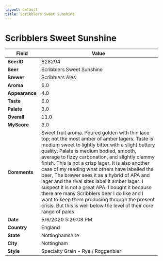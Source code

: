 ```yaml
---
layout: default
title: Scribblers Sweet Sunshine
---
```


# Scribblers Sweet Sunshine

| Field         | Value     |
|---------------|-----------|
| **BeerID** | 828294 |
| **Beer** | Scribblers Sweet Sunshine |
| **Brewer** | Scribblers Ales |
| **Aroma** | 6.0 |
| **Appearance** | 4.0 |
| **Taste** | 6.0 |
| **Palate** | 3.0 |
| **Overall** | 11.0 |
| **MyScore** | 3.0 |
| **Comments** | Sweet fruit aroma. Poured golden with thin lace top; not the most amber of amber lagers. Taste is medium sweet to lightly bitter with a slight buttery quality. Palate is medium bodied, smooth, average to fizzy carbonation, and slightly clammy finish. This is not a crisp lager. It is also another case of my reading what others have labelled the beer, The brewer sees it as a hybrid of APA and lager and the rival sites label it amber lager. I suspect it is not a great APA. I bought it because there are many Scribblers beer I do like and I want to keep them producing through the present crisis. But this is well below the level of their core range of pales. |
| **Date** | 5/6/2020 5:29:08 PM |
| **Country** | England |
| **State** | Nottinghamshire |
| **City** | Nottingham |
| **Style** | Specialty Grain - Rye / Roggenbier |
